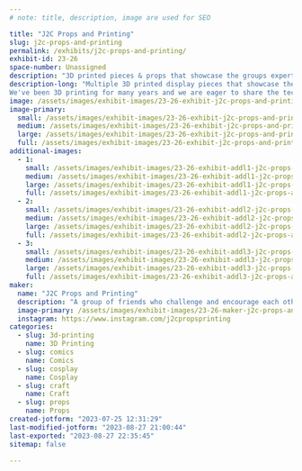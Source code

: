 ```yaml
---
# note: title, description, image are used for SEO

title: "J2C Props and Printing"
slug: j2c-props-and-printing
permalink: /exhibits/j2c-props-and-printing/
exhibit-id: 23-26
space-number: Unassigned
description: "3D printed pieces & props that showcase the groups expertise in printing, painting will be for sale"
description-long: "Multiple 3D printed display pieces that showcase the groups expertise in printing, painting, and lighting. The pieces demonstrate various techniques from electronics and lighting, to airbrushing and glow paint. All of the props and miniatures are 3D printed using ABS, PLA, and Resin in a variety of scales from 1/6th to life size.
We've been 3D printing for many years and we are eager to share the techniques and experience we've learned along with visitors.  Many pieces will be for sale"
image: /assets/images/exhibit-images/23-26-exhibit-j2c-props-and-printing-2023-exhibit-jcj-props-and-printing-sample-of-work-large-large.png
image-primary: 
  small: /assets/images/exhibit-images/23-26-exhibit-j2c-props-and-printing-2023-exhibit-jcj-props-and-printing-sample-of-work-large-small.png
  medium: /assets/images/exhibit-images/23-26-exhibit-j2c-props-and-printing-2023-exhibit-jcj-props-and-printing-sample-of-work-large-medium.png
  large: /assets/images/exhibit-images/23-26-exhibit-j2c-props-and-printing-2023-exhibit-jcj-props-and-printing-sample-of-work-large-large.png
  full: /assets/images/exhibit-images/23-26-exhibit-j2c-props-and-printing-2023-exhibit-jcj-props-and-printing-sample-of-work-large-full.png
additional-images: 
  - 1:
    small: /assets/images/exhibit-images/23-26-exhibit-addl1-j2c-props-and-printing-crowd-pic-small.JPG
    medium: /assets/images/exhibit-images/23-26-exhibit-addl1-j2c-props-and-printing-crowd-pic-medium.JPG
    large: /assets/images/exhibit-images/23-26-exhibit-addl1-j2c-props-and-printing-crowd-pic-large.JPG
    full: /assets/images/exhibit-images/23-26-exhibit-addl1-j2c-props-and-printing-crowd-pic-full.JPG
  - 2:
    small: /assets/images/exhibit-images/23-26-exhibit-addl2-j2c-props-and-printing-table-main-small.JPG
    medium: /assets/images/exhibit-images/23-26-exhibit-addl2-j2c-props-and-printing-table-main-medium.JPG
    large: /assets/images/exhibit-images/23-26-exhibit-addl2-j2c-props-and-printing-table-main-large.JPG
    full: /assets/images/exhibit-images/23-26-exhibit-addl2-j2c-props-and-printing-table-main-full.JPG
  - 3:
    small: /assets/images/exhibit-images/23-26-exhibit-addl3-j2c-props-and-printing-table-pic-small.JPG
    medium: /assets/images/exhibit-images/23-26-exhibit-addl3-j2c-props-and-printing-table-pic-medium.JPG
    large: /assets/images/exhibit-images/23-26-exhibit-addl3-j2c-props-and-printing-table-pic-large.JPG
    full: /assets/images/exhibit-images/23-26-exhibit-addl3-j2c-props-and-printing-table-pic-full.JPG
maker: 
  name: "J2C Props and Printing"
  description: "A group of friends who challenge and encourage each other to learn and improve the quality of their 3D prop printing, cosplay, model making, and painting"
  image-primary: /assets/images/exhibit-images/23-26-maker-j2c-props-and-printing-j2c-50s-4a-medium.jpg
  instagram: https://www.instagram.com/j2cpropsprinting
categories: 
  - slug: 3d-printing
    name: 3D Printing
  - slug: comics
    name: Comics
  - slug: cosplay
    name: Cosplay
  - slug: craft
    name: Craft
  - slug: props
    name: Props
created-jotform: "2023-07-25 12:31:29"
last-modified-jotform: "2023-08-27 21:00:44"
last-exported: "2023-08-27 22:35:45"
sitemap: false

---
```

